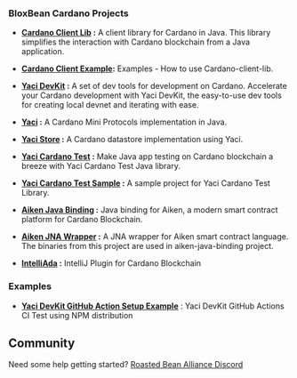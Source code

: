 ### BloxBean Cardano Projects

- **[Cardano Client Lib](https://github.com/bloxbean/cardano-client-lib) :** A client library for Cardano in Java. This library simplifies the interaction with Cardano blockchain from a Java application.
- **[Cardano Client Example](https://github.com/bloxbean/cardano-client-examples):** Examples - How to use Cardano-client-lib. 
- **[Yaci DevKit](https://github.com/bloxbean/yaci-devkit) :** A set of dev tools for development on Cardano. Accelerate your Cardano development with Yaci DevKit, the easy-to-use dev tools for creating local devnet and iterating with ease.
- **[Yaci](https://github.com/bloxbean/yaci) :**  A Cardano Mini Protocols implementation in Java.
- **[Yaci Store](https://github.com/bloxbean/yaci-store) :** A Cardano datastore implementation using Yaci. 
- **[Yaci Cardano Test](https://github.com/bloxbean/yaci-cardano-test) :** Make Java app testing on Cardano blockchain a breeze with Yaci Cardano Test Java library.
- **[Yaci Cardano Test Sample](https://github.com/bloxbean/yaci-cardano-test-sample) :**  A sample project for Yaci Cardano Test Library. 
- **[Aiken Java Binding](https://github.com/bloxbean/aiken-java-binding) :** Java binding for Aiken, a modern smart contract platform for Cardano Blockchain.
- **[Aiken JNA Wrapper](https://github.com/bloxbean/aiken-jna-wrapper) :** A JNA wrapper for Aiken smart contract language. The binaries from this project are used in aiken-java-binding project.

- **[IntelliAda](https://github.com/bloxbean/intelliada) :** IntelliJ Plugin for Cardano Blockchain

### Examples

- **[Yaci DevKit GitHub Action Setup Example](https://github.com/bloxbean/devkit-npm-ci-test)** : Yaci DevKit GitHub Actions CI Test using NPM distribution

## Community

Need some help getting started? [Roasted Bean Alliance Discord](https://discord.gg/JtQ54MSw6p)
